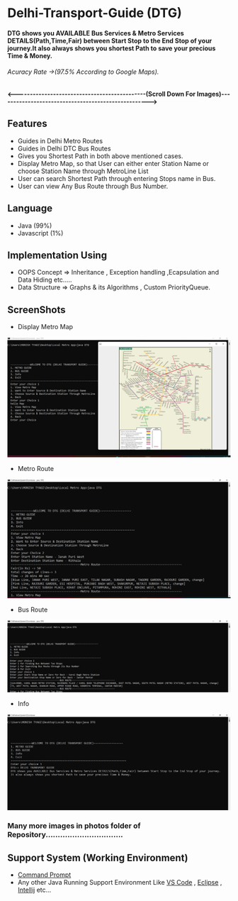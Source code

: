 # Delhi-Transport-Guide (DTG)
#### DTG shows you AVAILABLE  Bus Services &amp; Metro Services DETAILS(Path,Time,Fair) between Start Stop to the End Stop of your journey.It also always shows you shortest Path to save your precious Time &amp; Money.
###### Acuracy Rate ->(97.5% According to Google Maps).
#### <---------------------------------------------(Scroll Down For Images)---------------------------------------------------->

## Features
- Guides in Delhi Metro Routes
- Guides in Delhi DTC Bus Routes
- Gives you Shortest Path in both above mentioned cases.
- Display Metro Map, so that User can either enter Station Name or choose Station Name through MetroLine List
- User can search Shortest Path through entering Stops name in Bus.
- User can view Any Bus Route through Bus Number.

## Language
- Java (99%)
- Javascript (1%)
## Implementation Using
- OOPS Concept => Inheritance , Exception handling ,Ecapsulation and Data Hiding etc..... 
- Data Structure => Graphs & its Algorithms , Custom PriorityQueue.
## ScreenShots
- Display Metro Map

![App ScreenShots](https://github.com/MONISH-TYAGI/Delhi-Transport-Guide-DTG-/blob/main/Photos/Map.jpeg)

- Metro Route

![App ScreenShots](https://github.com/MONISH-TYAGI/Delhi-Transport-Guide-DTG-/blob/main/Photos/Metro.jpeg)

- Bus Route

![App ScreenShots](https://github.com/MONISH-TYAGI/Delhi-Transport-Guide-DTG-/blob/main/Photos/Bus.jpeg)

- Info

![App ScreenShots](https://github.com/MONISH-TYAGI/Delhi-Transport-Guide-DTG-/blob/main/Photos/Info.jpeg)

### Many more images in photos folder of Repository................................
## Support System (Working Environment)
- [Command Prompt](https://www.lifewire.com/how-to-open-command-prompt-2618089)
- Any other Java Running Support Environment Like [VS Code](https://code.visualstudio.com/download) , [Eclipse](https://www.eclipse.org/downloads/) , [Intellij](https://www.jetbrains.com/idea/download/#section=windows) etc...
